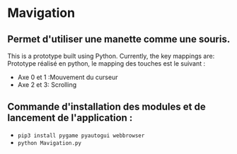 # Mavigation
## Permet d'utiliser une manette comme une souris.

This is a prototype built using Python. Currently, the key mappings are:
Prototype réalisé en python, le mapping des touches est le suivant :
- Axe 0 et 1 :Mouvement du curseur
- Axe 2 et 3: Scrolling

## Commande d'installation des modules et de lancement de l'application :
- `pip3 install pygame pyautogui webbrowser`
- `python Mavigation.py`
